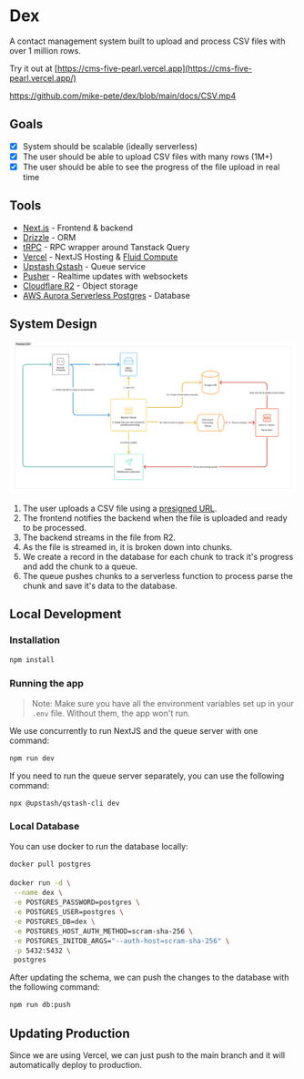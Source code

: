 # Dex

A contact management system built to upload and process CSV files with over 1 million rows.

Try it out at [https://cms-five-pearl.vercel.app](https://cms-five-pearl.vercel.app/)

https://github.com/mike-pete/dex/blob/main/docs/CSV.mp4

## Goals

- [x] System should be scalable (ideally serverless)
- [x] The user should be able to upload CSV files with many rows (1M+)
- [x] The user should be able to see the progress of the file upload in real time

## Tools

- [Next.js](https://nextjs.org/docs) - Frontend & backend
- [Drizzle](https://orm.drizzle.team/docs/overview) - ORM
- [tRPC](https://trpc.io/docs) - RPC wrapper around Tanstack Query
- [Vercel](https://vercel.com/docs) - NextJS Hosting & [Fluid Compute](https://vercel.com/fluid)
- [Upstash Qstash](https://upstash.com/docs/qstash) - Queue service
- [Pusher](https://pusher.com/docs) - Realtime updates with websockets
- [Cloudflare R2](https://developers.cloudflare.com/r2/) - Object storage
- [AWS Aurora Serverless Postgres](https://aws.amazon.com/rds/aurora/?nc2=h_ql_prod_db_aa) - Database

## System Design

![Architecture](./docs/system-design.png)

1. The user uploads a CSV file using a [presigned URL](https://developers.cloudflare.com/r2/api/s3/presigned-urls/).
2. The frontend notifies the backend when the file is uploaded and ready to be processed.
3. The backend streams in the file from R2.
4. As the file is streamed in, it is broken down into chunks.
5. We create a record in the database for each chunk to track it's progress and add the chunk to a queue.
6. The queue pushes chunks to a serverless function to process parse the chunk and save it's data to the database.

## Local Development

### Installation

```bash
npm install
```

### Running the app

> Note: Make sure you have all the environment variables set up in your `.env` file. Without them, the app won't run.

We use concurrently to run NextJS and the queue server with one command:

```bash
npm run dev
```

If you need to run the queue server separately, you can use the following command:

```bash
npx @upstash/qstash-cli dev
```

### Local Database

You can use docker to run the database locally:

```bash
docker pull postgres

docker run -d \
 --name dex \
 -e POSTGRES_PASSWORD=postgres \
 -e POSTGRES_USER=postgres \
 -e POSTGRES_DB=dex \
 -e POSTGRES_HOST_AUTH_METHOD=scram-sha-256 \
 -e POSTGRES_INITDB_ARGS="--auth-host=scram-sha-256" \
 -p 5432:5432 \
 postgres
```

After updating the schema, we can push the changes to the database with the following command:

```bash
npm run db:push
```

## Updating Production

Since we are using Vercel, we can just push to the main branch and it will automatically deploy to production.
